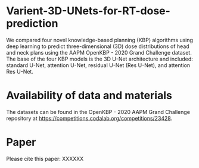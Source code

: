 # Varient-3D-UNets-for-RT-dose-prediction

We compared four novel knowledge-based planning (KBP) algorithms using deep learning to predict three-dimensional (3D) dose distributions of head and neck plans using the AAPM OpenKBP - 2020 Grand Challenge dataset. The base of the four KBP models is the 3D U-Net architecture and included: standard U-Net, attention U-Net, residual U-Net (Res U-Net), and attention Res U-Net.


# Availability of data and materials
The datasets can be found in the OpenKBP - 2020 AAPM Grand Challenge repository at https://competitions.codalab.org/competitions/23428.

# Paper

Please cite this paper: XXXXXX

